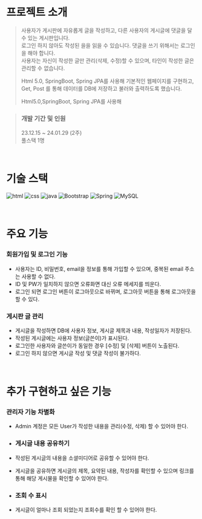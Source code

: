 # 프로젝트 소개

> 사용자가 게시판에 자유롭게 글을 작성하고, 다른 사용자의 게시글에 댓글을 달 수 있는 게시판입니다.\
> 로그인 하지 않아도 작성된 을을 읽을 수 있습니다. 댓글을 쓰기 위해서는 로그인을 해야 합니다.\
> 사용자는 자신이 작성한 글만 관리(삭제, 수정)할 수 있으며, 타인이 작성한 글은 관리할 수 없습니다.
> 
> Html 5.0, SpringBoot, Spring JPA를 사용해 기본적인 웹페이지를 구현하고,\
> Get, Post 를 통해 데이터를 DB에 저장하고 불러와 출력하도록 했습니다.
>
> Html5.0,SpringBoot, Spring JPA를 사용해 

> ### 개발 기간 및 인원
> 23.12.15 ~ 24.01.29 (2주) \
> 풀스택 1명

<br/>

# 기술 스택
![html](https://img.shields.io/badge/HTML-239120?style=for-the-badge&logo=html5&logoColor=white)
![css](https://img.shields.io/badge/CSS-239120?&style=for-the-badge&logo=css3&logoColor=white)
![java](https://img.shields.io/badge/JavaScript-F7DF1E?style=for-the-badge&logo=JavaScript&logoColor=white)
![Bootstrap](https://img.shields.io/badge/Bootstrap-563D7C?style=for-the-badge&logo=bootstrap&logoColor=white)
![Spring](https://img.shields.io/badge/Spring-6DB33F?style=for-the-badge&logo=spring&logoColor=white)
![MySQL](https://img.shields.io/badge/MySQL-00000F?style=for-the-badge&logo=mysql&logoColor=white)

<br/>

# 주요 기능

### 회원가입 및 로그인 기능
- 사용자는 ID, 비밀번호, email을 정보를 통해 가입할 수 있으며, 중복된 email 주소는 사용할 수 없다.
- ID 및 PW가 일치하지 않으면 오류화면 대신 오류 메세지를 띄운다.
- 로그인 되면 로그인 버튼이 로그아웃으로 바뀌며, 로그아웃 버튼을 통해 로그아웃을 할 수 있다.


### 게시판 글 관리
- 게시글을 작성하면 DB에 사용자 정보, 게시글 제목과 내용, 작성일자가 저장된다.
- 작성된 게시글에는 사용자 정보(글쓴이)가 표시된다.
- 로그인한 사용자와 글쓴이가 동일한 경우 [수정] 및 [삭제] 버튼이 노출된다.
- 로그인 하지 않으면 게시글 작성 및 댓글 작성이 불가하다.

<br/>

# 추가 구현하고 싶은 기능

### 관리자 기능 차별화
- Admin 계정은 모든 User가 작성한 내용을 관리(수정, 삭제) 할 수 있어야 한다. 

- ### 게시글 내용 공유하기
- 작성된 게시글의 내용을 소셜미디어로 공유할 수 있어야 한다.
- 게시글을 공유하면 게시글의 제목, 요약된 내용, 작성자를 확인할 수 있으며 링크를 통해 해당 게시물을 확인할 수 있어야 한다. 

- ### 조회 수 표시
- 게시글이 얼마나 조회 되었는지 조회수를 확인 할 수 있어야 한다.

